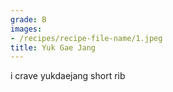```yaml
---
grade: B
images:
- /recipes/recipe-file-name/1.jpeg
title: Yuk Gae Jang
---
```





i crave yukdaejang short rib